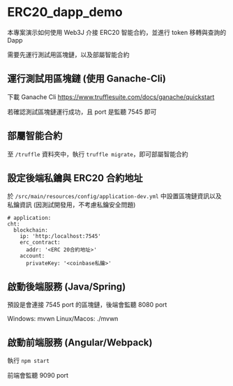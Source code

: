 # ERC20_dapp_demo

本專案演示如何使用 Web3J 介接 ERC20 智能合約，並進行 token 移轉與查詢的 Dapp

需要先運行測試用區塊鏈，以及部屬智能合約

## 運行測試用區塊鏈 (使用 Ganache-Cli)

下載 Ganache Cli
https://www.trufflesuite.com/docs/ganache/quickstart

若確認測試區塊鏈運行成功，且 port 是監聽 7545 即可

## 部屬智能合約

至 `/truffle` 資料夾中，執行 `truffle migrate`，即可部屬智能合約

## 設定後端私鑰與 ERC20 合約地址

於 `/src/main/resources/config/application-dev.yml` 中設置區塊鏈資訊以及私鑰資訊
(因測試開發用，不考慮私鑰安全問題)

```
# application:
cht:
  blockchain:
    ip: 'http:/localhost:7545'
    erc_contract:
      addr: '<ERC 20合約地址>'
    account:
      privateKey: '<coinbase私鑰>'
```

## 啟動後端服務 (Java/Spring)

預設是會連接 7545 port 的區塊鏈，後端會監聽 8080 port

Windows: mvwn
Linux/Macos: ./mvwn

## 啟動前端服務 (Angular/Webpack)

執行 `npm start`

前端會監聽 9090 port
